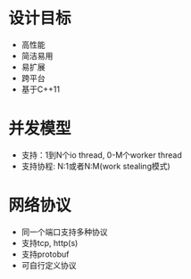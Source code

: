 
# 设计目标
- 高性能
- 简洁易用
- 易扩展
- 跨平台
- 基于C++11

# 并发模型
- 支持：1到N个io thread, 0-M个worker thread
- 支持协程: N:1或者N:M(work stealing模式)       

# 网络协议
- 同一个端口支持多种协议
- 支持tcp, http(s)
- 支持protobuf
- 可自行定义协议
